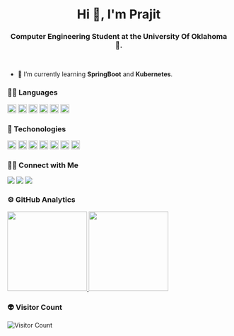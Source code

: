 <h1 align="center">Hi 👋, I'm Prajit</h1>
<h3 align="center">Computer Engineering Student at the University Of Oklahoma 🌟.</h3>
<br>

- 🌱 I’m currently learning **SpringBoot** and **Kubernetes**.


### 👨‍💻 Languages

<code><img height="20" src="https://img.shields.io/badge/C%2B%2B-00599C?style=for-the-badge&logo=c%2B%2B&logoColor=white"></code>
<code><img height="20" src="https://img.shields.io/badge/css3-%231572B6.svg?style=for-the-badge&logo=css3&logoColor=white"></code>
<code><img height="20" src="https://img.shields.io/badge/HTML5-E34F26?style=for-the-badge&logo=html5&logoColor=white"></code>
<code><img height="20" src="https://img.shields.io/badge/Java-ED8B00?style=for-the-badge&logo=java&logoColor=white"></code>
<code><img height="20" src="https://img.shields.io/badge/JavaScript-323330?style=for-the-badge&logo=javascript&logoColor=F7DF1E"></code>
<code><img height="20" src="https://img.shields.io/badge/Python-3776AB?style=for-the-badge&logo=python&logoColor=white"></code>


### 🚀 Techonologies

<code><img height="20" src="https://img.shields.io/badge/Amazon_AWS-FF9900?style=for-the-badge&logo=amazonaws&logoColor=white"></code>
<code><img height="20" src="https://img.shields.io/badge/Django-092E20?style=for-the-badge&logo=django&logoColor=green"></code>
<code><img height="20" src="https://img.shields.io/badge/Docker-2CA5E0?style=for-the-badge&logo=docker&logoColor=white"></code>
<code><img height="20" src="https://img.shields.io/badge/jira-%230A0FFF.svg?style=for-the-badge&logo=jira&logoColor=white"></code>
<code><img height="20" src="https://img.shields.io/badge/MySQL-005C84?style=for-the-badge&logo=mysql&logoColor=white"></code>
<code><img height="20" src="https://img.shields.io/badge/powershell-5391FE?style=for-the-badge&logo=powershell&logoColor=white"></code>
<code><img height="20" src="https://img.shields.io/badge/React-20232A?style=for-the-badge&logo=react&logoColor=61DAFB"></code>


### 🤝🏻 Connect with Me

<a href="https://www.prajit.me"><img src="https://img.shields.io/badge/-Prajit.me-3423A6?style=flat&logo=Google-Chrome&logoColor=white"/></a>
<a href="https://linkedin.com/in/prz8"><img src="https://img.shields.io/badge/-Prz8-0077B5?style=flat&logo=Linkedin&logoColor=white"/></a>
<a href="mailto:prajit@ou.edu"><img src="https://img.shields.io/badge/-prajit@ou.edu-D14836?style=flat&logo=Gmail&logoColor=white"/></a>


### ⚙️ GitHub Analytics


<a href="https://github.com/Prz8"><img height="180em" src="https://github-readme-stats-eight-theta.vercel.app/api?username=Prz8&show_icons=true&theme=chartreuse-dark&include_all_commits=true&count_private=true"/>
  <img height="180em" src="https://github-readme-stats-eight-theta.vercel.app/api/top-langs/?username=Prz8&layout=compact&langs_count=8&theme=chartreuse-dark"/></a>


### 👽 Visitor Count
<img src="https://profile-counter.glitch.me/{prz8}/count.svg" alt="Visitor Count" /> 
 

